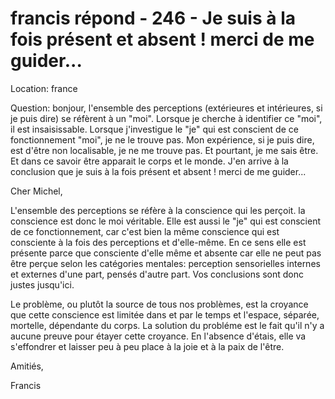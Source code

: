 # francis répond - 246 - Je suis à la fois présent et absent ! merci de me guider...

Location: france 

Question: bonjour, l\'ensemble des perceptions (extérieures et intérieures, si je puis dire) se réfèrent à un \"moi\". Lorsque je cherche à identifier ce \"moi\", il est insaisissable. Lorsque j\'investigue le \"je\" qui est conscient de ce fonctionnement \"moi\", je ne le trouve pas. Mon expérience, si je puis dire, est d\'être non localisable, je ne me trouve pas. Et pourtant, je me sais être. Et dans ce savoir être apparait le corps et le monde. J\'en arrive à la conclusion que je suis à la fois présent et absent ! merci de me guider...

Cher Michel,

L'ensemble des perceptions se réfère à la conscience qui les perçoit. la conscience est donc le moi véritable. Elle est aussi le "je" qui est conscient de ce fonctionnement, car c'est bien la même conscience qui est consciente à la fois des perceptions et d'elle-même. En ce sens elle est présente parce que consciente d'elle même et absente car elle ne peut pas être perçue selon les catégories mentales: perception sensorielles internes et externes d'une part, pensés d'autre part. Vos conclusions sont donc justes jusqu'ici.

Le problème, ou plutôt la source de tous nos problèmes, est la croyance que cette conscience est limitée dans et par le temps et l'espace, séparée, mortelle, dépendante du corps. La solution du probléme est le fait qu'il n'y a aucune preuve pour étayer cette croyance. En l'absence d'étais, elle va s'effondrer et laisser peu à peu place à la joie et à la paix de l'être.

Amitiés,

Francis

